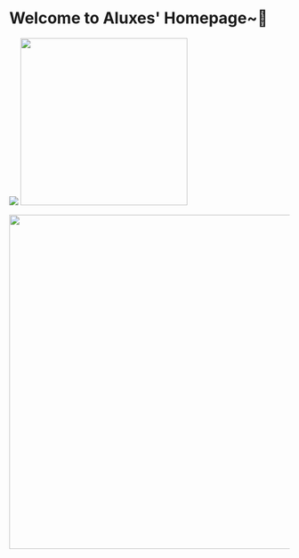 
# Welcome to Aluxes' Homepage~🎉


<img src="https://count.getloli.com/get/@AshenAshes?theme=rule34"></img>
<img width="300px" src="https://github-readme-stats-tib9-o4ubqm8nk-ashenashes.vercel.app/api/top-langs/?username=AshenAshes&layout=compact&langs_count=10"></img>

<img width="600px" src="https://github-readme-stats-tib9-o4ubqm8nk-ashenashes.vercel.app/api?username=AshenAshes&show_icons=true&count_private=true"></img>


<!--
**AshenAshes/AshenAshes** is a ✨ _special_ ✨ repository because its `README.md` (this file) appears on your GitHub profile.

Here are some ideas to get you started:

- 🔭 I’m currently working on ...
- 🌱 I’m currently learning ...
- 👯 I’m looking to collaborate on ...
- 🤔 I’m looking for help with ...
- 💬 Ask me about ...
- 📫 How to reach me: ...
- 😄 Pronouns: ...
- ⚡ Fun fact: ...
-->

